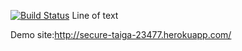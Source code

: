 [![Build Status](https://travis-ci.com/metinkok/bil481odev1.svg?branch=main)](https://travis-ci.com/metinkok/bil481odev1)
Line of text

Demo site:http://secure-taiga-23477.herokuapp.com/